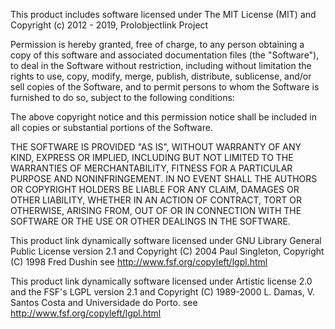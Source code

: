 This product includes software licensed under The MIT License (MIT) and
Copyright (c) 2012 - 2019, Prolobjectlink Project

Permission is hereby granted, free of charge, to any person obtaining a copy
of this software and associated documentation files (the "Software"), to deal
in the Software without restriction, including without limitation the rights
to use, copy, modify, merge, publish, distribute, sublicense, and/or sell
copies of the Software, and to permit persons to whom the Software is
furnished to do so, subject to the following conditions:

The above copyright notice and this permission notice shall be included in
all copies or substantial portions of the Software.

THE SOFTWARE IS PROVIDED "AS IS", WITHOUT WARRANTY OF ANY KIND, EXPRESS OR
IMPLIED, INCLUDING BUT NOT LIMITED TO THE WARRANTIES OF MERCHANTABILITY,
FITNESS FOR A PARTICULAR PURPOSE AND NONINFRINGEMENT. IN NO EVENT SHALL THE
AUTHORS OR COPYRIGHT HOLDERS BE LIABLE FOR ANY CLAIM, DAMAGES OR OTHER
LIABILITY, WHETHER IN AN ACTION OF CONTRACT, TORT OR OTHERWISE, ARISING FROM,
OUT OF OR IN CONNECTION WITH THE SOFTWARE OR THE USE OR OTHER DEALINGS IN
THE SOFTWARE.

This product link dynamically software licensed under GNU Library General Public License
version 2.1 and Copyright (C) 2004  Paul Singleton, Copyright (C) 1998  Fred Dushin
see http://www.fsf.org/copyleft/lgpl.html

This product link dynamically software licensed under Artistic license 2.0 and the FSF's LGPL
version 2.1 and Copyright (C) 1989-2000 L. Damas, V. Santos Costa and Universidade do Porto. see http://www.fsf.org/copyleft/lgpl.html